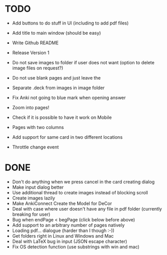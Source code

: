 # TODO
* Add buttons to do stuff in UI (including to add pdf files)
* Add title to main window (should be easy)
* Write Github README

* Release Version 1

* Do not save images to folder if user does not want (option to delete image files on request?)
* Do not use blank pages and just leave the 
* Separate .deck from images in image folder
* Fix Anki not going to blue mark when opening answer
* Zoom into pages!
* Check if it is possible to have it work on Mobile
* Pages with two columns
* Add support for same card in two different locations
* Throttle change event

# DONE
* Don't do anything when we press cancel in the card creating dialog
* Make input dialog better
* Use additional thread to create images instead of blocking scroll
* Create images lazily 
* Make AnkiConnect Create the Model for DeCor
* Deal with case where user doesn't have any file in pdf folder (currently breaking for user)
* Bug when endPage < begPage (click below before above)
* Add support to an arbitrary number of pages natively
* Loading pdf... dialogue (harder than I though :-))
* Get folders right in Linux and Windows and Mac
* Deal with LaTeX bug in input (JSON escape character)
* Fix OS detection function (use substrings with win and mac)
